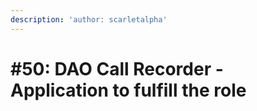 ```yaml
---
description: 'author: scarletalpha'
---
```


# \#50: DAO Call Recorder - Application to fulfill the role


